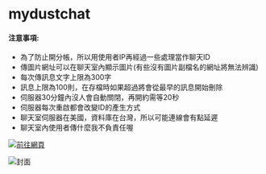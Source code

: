 # mydustchat

#### 注意事項:
- 為了防止開分帳，所以用使用者IP再經過一些處理當作聊天ID
- 傳圖片網址可以在聊天室內顯示圖片(有些沒有圖片副檔名的網址將無法辨識)
- 每次傳訊息文字上限為300字
- 訊息上限為100則，在存檔時如果超過將會從最早的訊息開始刪除
- 伺服器30分鐘內沒人會自動關閉，再開約需等20秒
- 伺服器每次重啟都會改變ID的產生方式
- 聊天室伺服器在美國，資料庫在台灣，所以可能連線會有點延遲
- 聊天室內使用者傳什麼我不負責任喔

[![前往網頁](https://raw.githubusercontent.com/wuilliam104286/image_saves/master/img/button/btn-web-red-ch.png "前往網頁")](https://dented-narrow-grenadilla.glitch.me/)

![封面](https://truth.bahamut.com.tw/s01/202109/d8f48bf26e006512e13d10bc8b43aff0.PNG?w=1000)
